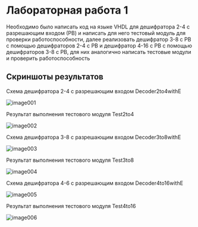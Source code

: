 # Лабораторная работа 1

Необходимо было написать код на языке VHDL для дешифратора 2-4 с разрешающим входом (РВ) и написать для него тестовый модуль для проверки работоспособности,
далее реализовать дешифратор 3-8 с РВ с помощью дешифраторов 2-4 с РВ и дешифратор 4-16 с РВ с помощью дешифраторов 3-8 с РВ, для них аналогично написать
тестовые модули и проверить работоспособность

## Скриншоты результатов

Схема дешифратора 2-4 с разрешающим входом Decoder2to4withE

![image001](https://github.com/Torusaynim/Mirea-Hardware-Software-Development/assets/56824839/853351be-0364-45a6-b1fb-1314479087cb)

Результат выполнения тестового модуля Test2to4

![image002](https://github.com/Torusaynim/Mirea-Hardware-Software-Development/assets/56824839/8b7ef067-2e3e-428d-b839-06ef707a308e)

Схема дешифратора 3-8 с разрешающим входом Decoder3to8withE

![image003](https://github.com/Torusaynim/Mirea-Hardware-Software-Development/assets/56824839/941e26de-3aa6-46c0-9133-58b7cc222d79)

Результат выполнения тестового модуля Test3to8

![image004](https://github.com/Torusaynim/Mirea-Hardware-Software-Development/assets/56824839/1b9f3f86-4bbd-4765-9bc0-e656eb23b8dd)

Схема дешифратора 4-6 с разрешающим входом Decoder4to16withE

![image005](https://github.com/Torusaynim/Mirea-Hardware-Software-Development/assets/56824839/e2e3d3a1-d171-4fa1-aa5a-eff79c079f32)

Результат выполнения тестового модуля Test4to16

![image006](https://github.com/Torusaynim/Mirea-Hardware-Software-Development/assets/56824839/37d517f2-e723-41c2-87cb-2fd08f3750ac)
